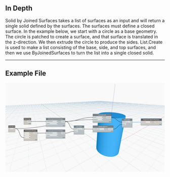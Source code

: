 ## In Depth
Solid by Joined Surfaces takes a list of surfaces as an input and will return a single solid defined by the surfaces. The surfaces must define a closed surface. In the example below, we start with a circle as a base geometry. The circle is patched to create a surface, and that surface is translated in the z-direction. We then extrude the circle to produce the sides. List.Create is used to make a list consisting of the base, side, and top surfaces, and then we use ByJoinedSurfaces to turn the list into a single closed solid.
___
## Example File

![ByJoinedSurfaces](./Autodesk.DesignScript.Geometry.PolySurface.ByJoinedSurfaces_img.jpg)

